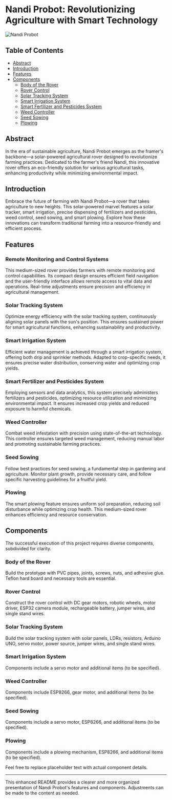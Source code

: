# Nandi Probot: Revolutionizing Agriculture with Smart Technology

![Nandi Probot](https://drive.google.com/drive/folders/16BHIzrDWBoJmdhjpuv-VLOiPEgruqHP4?usp=sharing)

## Table of Contents
- [Abstract](#abstract)
- [Introduction](#introduction)
- [Features](#features)
- [Components](#components)
  - [Body of the Rover](#body-of-the-rover)
  - [Rover Control](#rover-control)
  - [Solar Tracking System](#solar-tracking-system)
  - [Smart Irrigation System](#smart-irrigation-system)
  - [Smart Fertilizer and Pesticides System](#smart-fertilizer-and-pesticides-system)
  - [Weed Controller](#weed-controller)
  - [Seed Sowing](#seed-sowing)
  - [Plowing](#plowing)

## Abstract

In the era of sustainable agriculture, Nandi Probot emerges as the framer's backbone—a solar-powered agricultural rover designed to revolutionize farming practices. Dedicated to the farmer's friend Nandi, this innovative rover offers an eco-friendly solution for various agricultural tasks, enhancing productivity while minimizing environmental impact.

## Introduction

Embrace the future of farming with Nandi Probot—a rover that takes agriculture to new heights. This solar-powered marvel features a solar tracker, smart irrigation, precise dispensing of fertilizers and pesticides, weed control, seed sowing, and smart plowing. Explore how these innovations can transform traditional farming into a resource-friendly and efficient process.

## Features

### Remote Monitoring and Control Systems
This medium-sized rover provides farmers with remote monitoring and control capabilities. Its compact design ensures efficient field navigation and the user-friendly interface allows remote access to vital data and operations. Real-time adjustments ensure precision and efficiency in agricultural management.

### Solar Tracking System
Optimize energy efficiency with the solar tracking system, continuously aligning solar panels with the sun's position. This ensures sustained power for smart agricultural functions, enhancing sustainability and productivity.

### Smart Irrigation System
Efficient water management is achieved through a smart irrigation system, offering both drip and sprinkler methods. Adapted to crop-specific needs, it ensures precise water distribution, conserving water and optimizing crop yields.

### Smart Fertilizer and Pesticides System
Employing sensors and data analytics, this system precisely administers fertilizers and pesticides, optimizing resource utilization and minimizing environmental impact. It ensures increased crop yields and reduced exposure to harmful chemicals.

### Weed Controller
Combat weed infestation with precision using state-of-the-art technology. This controller ensures targeted weed management, reducing manual labor and promoting sustainable farming practices.

### Seed Sowing
Follow best practices for seed sowing, a fundamental step in gardening and agriculture. Monitor plant growth, provide necessary care, and follow specific harvesting guidelines for a fruitful yield.

### Plowing
The smart plowing feature ensures uniform soil preparation, reducing soil disturbance while optimizing crop health. This medium-sized rover enhances efficiency and resource conservation.

## Components

The successful execution of this project requires diverse components, subdivided for clarity.

### Body of the Rover
Build the prototype with PVC pipes, joints, screws, nuts, and adhesive glue. Teflon hard board and necessary tools are essential.

### Rover Control
Construct the rover control with DC gear motors, robotic wheels, motor driver, ESP32 camera module, rechargeable battery, jumper wires, and single stand wires.

### Solar Tracking System
Build the solar tracking system with solar panels, LDRs, resistors, Arduino UNO, servo motor, power source, jumper wires, and single stand wires.

### Smart Irrigation System
Components include a servo motor and additional items (to be specified).

### Weed Controller
Components include ESP8266, gear motor, and additional items (to be specified).

### Seed Sowing
Components include a servo motor, ESP8266, and additional items (to be specified).

### Plowing
Components include a plowing mechanism, ESP8266, and additional items (to be specified).

Feel free to replace placeholder text with actual component details.

---

This enhanced README provides a clearer and more organized presentation of Nandi Probot's features and components. Adjustments can be made to the content as needed.
